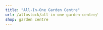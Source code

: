 ```yaml
---
title: "All-In-One Garden Centre"
url: /allostock/all-in-one-garden-centre/
shop: garden centre
---
```

